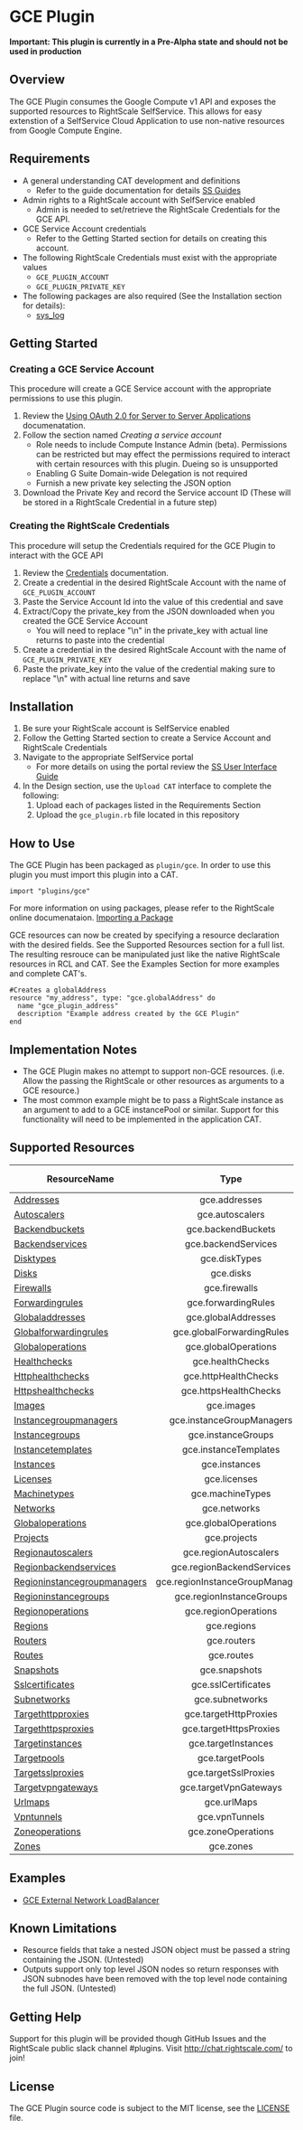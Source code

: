 # GCE Plugin

**Important: This plugin is currently in a Pre-Alpha state and should not be used in production**

## Overview
The GCE Plugin consumes the Google Compute v1 API and exposes the supported resources to RightScale SelfService. This allows for easy extenstion of a SelfService Cloud Application to use non-native resources from Google Compute Engine.

## Requirements
- A general understanding CAT development and definitions
  - Refer to the guide documentation for details [SS Guides](http://docs.rightscale.com/ss/guides/)
- Admin rights to a RightScale account with SelfService enabled
  - Admin is needed to set/retrieve the RightScale Credentials for the GCE API.
- GCE Service Account credentials
  - Refer to the Getting Started section for details on creating this account.
- The following RightScale Credentials must exist with the appropriate values
  - `GCE_PLUGIN_ACCOUNT`
  - `GCE_PLUGIN_PRIVATE_KEY`
- The following packages are also required (See the Installation section for details):
  - [sys_log](sys_log.rb)

## Getting Started
### Creating a GCE Service Account
This procedure will create a GCE Service account with the appropriate permissions to use this plugin.
1. Review the [Using OAuth 2.0 for Server to Server Applications](https://developers.google.com/identity/protocols/OAuth2ServiceAccount) documenatation.
1. Follow the section named _Creating a service account_
    - Role needs to include Compute Instance Admin (beta). Permissions can be restricted but may effect the permissions required to interact with certain resources with this plugin. Dueing so is unsupported
   - Enabling G Suite Domain-wide Delegation is not required
   - Furnish a new private key selecting the JSON option
1. Download the Private Key and record the Service account ID (These will be stored in a RightScale Credential in a future step)
### Creating the RightScale Credentials
This procedure will setup the Credentials required for the GCE Plugin to interact with the GCE API
1. Review the [Credentials](http://docs.rightscale.com/cm/dashboard/design/credentials/index.html) documentation.
1. Create a credential in the desired RightScale Account with the name of `GCE_PLUGIN_ACCOUNT`
1. Paste the Service Account Id into the value of this credential and save
1. Extract/Copy the private_key from the JSON downloaded when you created the GCE Service Account
   - You will need to replace "\n" in the private_key with actual line returns to paste into the credential 
1. Create a credential in the desired RightScale Account with the name of `GCE_PLUGIN_PRIVATE_KEY`
1. Paste the private_key into the value of the credential making sure to replace "\n" with actual line returns and save

## Installation
1. Be sure your RightScale account is SelfService enabled
1. Follow the Getting Started section to create a Service Account and RightScale Credentials
1. Navigate to the appropriate SelfService portal
   - For more details on using the portal review the [SS User Interface Guide](http://docs.rightscale.com/ss/guides/ss_user_interface_guide.html)
1. In the Design section, use the `Upload CAT` interface to complete the following:
   1. Upload each of packages listed in the Requirements Section
   1. Upload the `gce_plugin.rb` file located in this repository
 
## How to Use
The GCE Plugin has been packaged as `plugin/gce`. In order to use this plugin you must import this plugin into a CAT.
```
import "plugins/gce"
```
For more information on using packages, please refer to the RightScale online documenataion. [Importing a Package](http://docs.rightscale.com/ss/guides/ss_packaging_cats.html#importing-a-package)

GCE resources can now be created by specifying a resource declaration with the desired fields. See the Supported Resources section for a full list.
The resulting resrouce can be manipulated just like the native RightScale resources in RCL and CAT. See the Examples Section for more examples and complete CAT's.
```
#Creates a globalAddress
resource "my_address", type: "gce.globalAddress" do
  name "gce_plugin_address"
  description "Example address created by the GCE Plugin"
end
```

## Implementation Notes
- The GCE Plugin makes no attempt to support non-GCE resources. (i.e. Allow the passing the RightScale or other resources as arguments to a GCE resource.) 
 - The most common example might be to pass a RightScale instance as an argument to add to a GCE instancePool or similar. Support for this functionality will need to be implemented in the application CAT.

## Supported Resources
| ResourceName | Type | Support Level |
|--------------|:----:|:-------------:|
| [Addresses](https://cloud.google.com/compute/docs/reference/latest/addresses) | gce.addresses | Untested |
| [Autoscalers](https://cloud.google.com/compute/docs/reference/latest/autoscalers) | gce.autoscalers | Untested |
| [Backendbuckets](https://cloud.google.com/compute/docs/reference/latest/backendBuckets) | gce.backendBuckets | Untested |
| [Backendservices](https://cloud.google.com/compute/docs/reference/latest/backendServices) | gce.backendServices | Untested |
| [Disktypes](https://cloud.google.com/compute/docs/reference/latest/diskTypes) | gce.diskTypes | Untested |
| [Disks](https://cloud.google.com/compute/docs/reference/latest/disks) | gce.disks | Untested |
| [Firewalls](https://cloud.google.com/compute/docs/reference/latest/firewalls) | gce.firewalls | Untested |
| [Forwardingrules](https://cloud.google.com/compute/docs/reference/latest/forwardingRules) | gce.forwardingRules | Untested |
| [Globaladdresses](https://cloud.google.com/compute/docs/reference/latest/globalAddresses) | gce.globalAddresses | Untested |
| [Globalforwardingrules](https://cloud.google.com/compute/docs/reference/latest/globalForwardingRules) | gce.globalForwardingRules | Untested |
| [Globaloperations](https://cloud.google.com/compute/docs/reference/latest/globalOperations) | gce.globalOperations | Untested |
| [Healthchecks](https://cloud.google.com/compute/docs/reference/latest/healthChecks) | gce.healthChecks | Untested |
| [Httphealthchecks](https://cloud.google.com/compute/docs/reference/latest/httpHealthChecks) | gce.httpHealthChecks | Untested |
| [Httpshealthchecks](https://cloud.google.com/compute/docs/reference/latest/httpsHealthChecks) | gce.httpsHealthChecks | Untested |
| [Images](https://cloud.google.com/compute/docs/reference/latest/images) | gce.images | Untested |
| [Instancegroupmanagers](https://cloud.google.com/compute/docs/reference/latest/instanceGroupManagers) | gce.instanceGroupManagers | Untested |
| [Instancegroups](https://cloud.google.com/compute/docs/reference/latest/instanceGroups) | gce.instanceGroups | Untested |
| [Instancetemplates](https://cloud.google.com/compute/docs/reference/latest/instanceTemplates) | gce.instanceTemplates | Untested |
| [Instances](https://cloud.google.com/compute/docs/reference/latest/instances) | gce.instances | Untested |
| [Licenses](https://cloud.google.com/compute/docs/reference/latest/licenses) | gce.licenses | Untested |
| [Machinetypes](https://cloud.google.com/compute/docs/reference/latest/machineTypes) | gce.machineTypes | Untested |
| [Networks](https://cloud.google.com/compute/docs/reference/latest/networks) | gce.networks | Untested |
| [Globaloperations](https://cloud.google.com/compute/docs/reference/latest/globalOperations) | gce.globalOperations | Untested |
| [Projects](https://cloud.google.com/compute/docs/reference/latest/projects) | gce.projects | Untested |
| [Regionautoscalers](https://cloud.google.com/compute/docs/reference/latest/regionAutoscalers) | gce.regionAutoscalers | Untested |
| [Regionbackendservices](https://cloud.google.com/compute/docs/reference/latest/regionBackendServices) | gce.regionBackendServices | Untested |
| [Regioninstancegroupmanagers](https://cloud.google.com/compute/docs/reference/latest/regionInstanceGroupManagers) | gce.regionInstanceGroupManagers | Untested |
| [Regioninstancegroups](https://cloud.google.com/compute/docs/reference/latest/regionInstanceGroups) | gce.regionInstanceGroups | Untested |
| [Regionoperations](https://cloud.google.com/compute/docs/reference/latest/regionOperations) | gce.regionOperations | Untested |
| [Regions](https://cloud.google.com/compute/docs/reference/latest/regions) | gce.regions | Untested |
| [Routers](https://cloud.google.com/compute/docs/reference/latest/routers) | gce.routers | Untested |
| [Routes](https://cloud.google.com/compute/docs/reference/latest/routes) | gce.routes | Untested |
| [Snapshots](https://cloud.google.com/compute/docs/reference/latest/snapshots) | gce.snapshots | Untested |
| [Sslcertificates](https://cloud.google.com/compute/docs/reference/latest/sslCertificates) | gce.sslCertificates | Untested |
| [Subnetworks](https://cloud.google.com/compute/docs/reference/latest/subnetworks) | gce.subnetworks | Untested |
| [Targethttpproxies](https://cloud.google.com/compute/docs/reference/latest/targetHttpProxies) | gce.targetHttpProxies | Untested |
| [Targethttpsproxies](https://cloud.google.com/compute/docs/reference/latest/targetHttpsProxies) | gce.targetHttpsProxies | Untested |
| [Targetinstances](https://cloud.google.com/compute/docs/reference/latest/targetInstances) | gce.targetInstances | Untested |
| [Targetpools](https://cloud.google.com/compute/docs/reference/latest/targetPools) | gce.targetPools | Untested |
| [Targetsslproxies](https://cloud.google.com/compute/docs/reference/latest/targetSslProxies) | gce.targetSslProxies | Untested |
| [Targetvpngateways](https://cloud.google.com/compute/docs/reference/latest/targetVpnGateways) | gce.targetVpnGateways | Untested |
| [Urlmaps](https://cloud.google.com/compute/docs/reference/latest/urlMaps) | gce.urlMaps | Untested |
| [Vpntunnels](https://cloud.google.com/compute/docs/reference/latest/vpnTunnels) | gce.vpnTunnels | Untested |
| [Zoneoperations](https://cloud.google.com/compute/docs/reference/latest/zoneOperations) | gce.zoneOperations | Untested |
| [Zones](https://cloud.google.com/compute/docs/reference/latest/zones) | gce.zones | Untested |

## Examples
- [GCE External Network LoadBalancer](examples/gce_external_network_lb/README.md)
	
## Known Limitations
- Resource fields that take a nested JSON object must be passed a string containing the JSON. (Untested)
- Outputs support only top level JSON nodes so return responses with JSON subnodes have been removed with the top level node containing the full JSON. (Untested) 

## Getting Help
Support for this plugin will be provided though GitHub Issues and the RightScale public slack channel #plugins.
Visit http://chat.rightscale.com/ to join!

## License
The GCE Plugin source code is subject to the MIT license, see the [LICENSE](../LICENSE) file.
